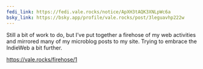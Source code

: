 ```yaml
---
fedi_link: https://fedi.vale.rocks/notice/ApXH3tAQK3XNLpWc6a
bsky_link: https://bsky.app/profile/vale.rocks/post/3leguavhp222w
---
```


Still a bit of work to do, but I’ve put together a firehose of my web activities and mirrored many of my microblog posts to my site. Trying to embrace the IndieWeb a bit further.

<https://vale.rocks/firehose/1>
